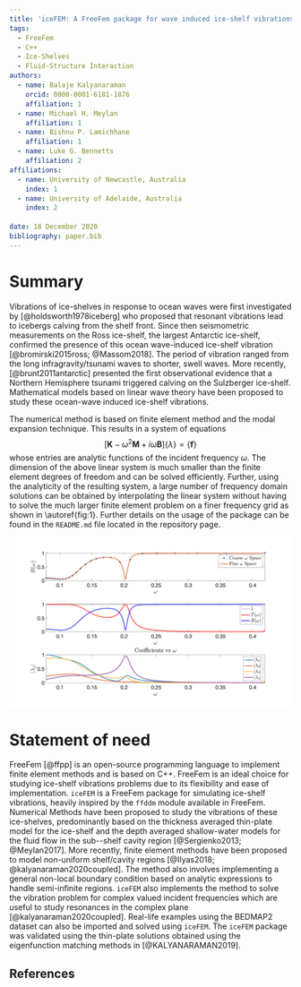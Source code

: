 ```yaml
---
title: 'iceFEM: A FreeFem package for wave induced ice-shelf vibrations'
tags:
  - FreeFem
  - C++
  - Ice-Shelves
  - Fluid-Structure Interaction
authors:
  - name: Balaje Kalyanaraman
    orcid: 0000-0001-6181-1876
    affiliation: 1
  - name: Michael H. Meylan
    affiliation: 1
  - name: Bishnu P. Lamichhane
    affiliation: 1
  - name: Luke G. Bennetts
    affiliation: 2
affiliations:
  - name: University of Newcastle, Australia
    index: 1
  - name: University of Adelaide, Australia
    index: 2

date: 18 December 2020
bibliography: paper.bib
---
```


# Summary

Vibrations of ice-shelves in response to ocean waves were first investigated by [@holdsworth1978iceberg] who proposed that resonant vibrations lead to icebergs calving from the shelf front. Since then seismometric measurements on the Ross ice-shelf, the largest Antarctic ice-shelf, confirmed the presence of this ocean wave-induced ice-shelf vibration [@bromirski2015ross; @Massom2018]. The period of vibration ranged from the long infragravity/tsunami waves to shorter, swell waves. More recently, [@brunt2011antarctic] presented the first observational evidence that a Northern Hemisphere tsunami triggered calving on the Sulzberger ice-shelf. Mathematical models based on linear wave theory have been proposed to study these ocean-wave induced ice-shelf vibrations.

The numerical method is based on finite element method and the modal expansion technique. This results in a system of equations
$$[\mathbf{K}-\omega^2\mathbf{M}+i\omega\mathbf{B}]\{\lambda\} = \{\mathbf{f}\}$$
whose entries are analytic functions of the incident frequency $\omega$. The dimension of the above linear system is much smaller than the finite element degrees of freedom and can be solved efficiently. Further, using the analyticity of the resulting system, a large number of frequency domain solutions can be obtained by interpolating the linear system without having to solve the much larger finite element problem on a finer frequency grid as shown in \autoref{fig:1}. Further details on the usage of the package can be found in the ``README.md`` file located in the repository page.

![Figure showing (Top) the value of the reflection coefficients on a coarse $\omega$-space (blue,+) and on a fine $\omega$-space (red,solid) obtained after solving the interpolated system. (Middle) The value of the reflection and transmission coefficients as a function of the incident frequency. The energy conservation result $|T|^2+|R|^2=1$ is also verified. (Bottom) Modal contribution, $|\lambda_j|$ of the various in-vacuo modes as a function of frequency. \label{fig:1}](Images/PaperImages/coeffs.png)


# Statement of need
FreeFem [@ffpp] is an open-source programming language to implement finite element methods and is based on C++. FreeFem is an ideal choice for studying ice-shelf vibrations problems due to its flexibility and ease of implementation. `iceFEM` is a FreeFem package for simulating ice-shelf vibrations, heavily inspired by the `ffddm` module available in FreeFem. Numerical Methods have been proposed to study the vibrations of these ice-shelves, predominantly based on the thickness averaged thin-plate model for the ice-shelf and the depth averaged shallow-water models for the fluid flow in the sub--shelf cavity region [@Sergienko2013; @Meylan2017]. More recently, finite element methods have been proposed to model non-uniform shelf/cavity regions [@Ilyas2018; @kalyanaraman2020coupled]. The method also involves implementing a general non-local boundary condition based on analytic expressions to handle semi-infinite regions. `iceFEM` also implements the method to solve the vibration problem for complex valued incident frequencies which are useful to study resonances in the complex plane [@kalyanaraman2020coupled]. Real-life examples using the BEDMAP2 dataset can also be imported and solved using `iceFEM`. The `iceFEM` package was validated using the thin-plate solutions obtained using the eigenfunction matching methods in [@KALYANARAMAN2019].

## References

